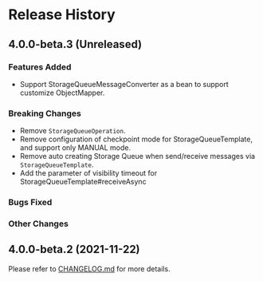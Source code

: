 # Release History

## 4.0.0-beta.3 (Unreleased)

### Features Added
- Support StorageQueueMessageConverter as a bean to support customize ObjectMapper.
### Breaking Changes
- Remove `StorageQueueOperation`.
- Remove configuration of checkpoint mode for StorageQueueTemplate, and support only MANUAL mode.
- Remove auto creating Storage Queue when send/receive messages via `StorageQueueTemplate`.
- Add the parameter of visibility timeout for StorageQueueTemplate#receiveAsync
### Bugs Fixed

### Other Changes

## 4.0.0-beta.2 (2021-11-22)

Please refer to [CHANGELOG.md](https://github.com/Azure/azure-sdk-for-java/blob/430fdbfae956667b1576a8e6b609810b9441442c/sdk/spring/CHANGELOG.md) for more details.
